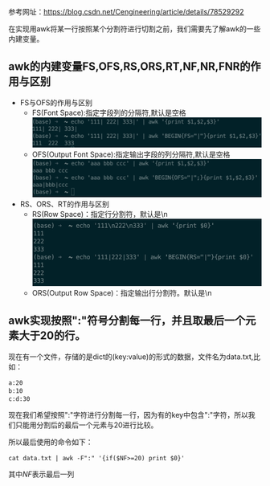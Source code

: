 参考网址：https://blog.csdn.net/Cengineering/article/details/78529292

在实现用awk将某一行按照某个分割符进行切割之前，我们需要先了解awk的一些内建变量。
## awk的内建变量FS,OFS,RS,ORS,RT,NF,NR,FNR的作用与区别

- FS与OFS的作用与区别
  - FS(Font Space):指定字段列的分隔符,默认是空格
  ![](../figure/18.png)
  - OFS(Output Font Space):指定输出字段的列分隔符,默认是空格
  ![](../figure/19.png)
- RS、ORS、RT的作用与区别
  - RS(Row Space)：指定行分割符，默认是\n
  ![](../figure/20.png)
  - ORS(Output Row Space)：指定输出行分割符。默认是\n
  

## awk实现按照":"符号分割每一行，并且取最后一个元素大于20的行。

现在有一个文件，存储的是dict的(key:value)的形式的数据，文件名为data.txt,比如：
```
a:20
b:10
c:d:30
```
现在我们希望按照":"字符进行分割每一行，因为有的key中包含":"字符，所以我们只能用分割后的最后一个元素与20进行比较。

所以最后使用的命令如下：
```
cat data.txt | awk -F":" '{if($NF>=20) print $0}'
```

其中$NF$表示最后一列